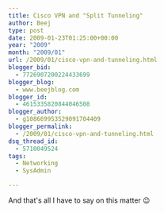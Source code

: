 ```yaml
---
title: Cisco VPN and "Split Tunneling"
author: Beej
type: post
date: 2009-01-23T01:25:00+00:00
year: "2009"
month: "2009/01"
url: /2009/01/cisco-vpn-and-tunneling.html
blogger_bid:
  - 7726907200224433699
blogger_blog:
  - www.beejblog.com
blogger_id:
  - 4615335820844046508
blogger_author:
  - g108669953529091704409
blogger_permalink:
  - /2009/01/cisco-vpn-and-tunneling.html
dsq_thread_id:
  - 5710049524
tags:
  - Networking
  - SysAdmin

---
```

And that's all I have to say on this matter 😉